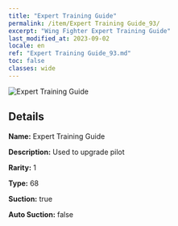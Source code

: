 ```yaml
---
title: "Expert Training Guide"
permalink: /item/Expert Training Guide_93/
excerpt: "Wing Fighter Expert Training Guide"
last_modified_at: 2023-09-02
locale: en
ref: "Expert Training Guide_93.md"
toc: false
classes: wide
---
```



 ![Expert Training Guide](/images/item/Expert_Training_Guide_p.png)



## Details

 **Name:** Expert Training Guide 

 **Description:** Used to upgrade pilot

 **Rarity:** 1 

 **Type:** 68 

 **Suction:** true 

 **Auto Suction:** false 


